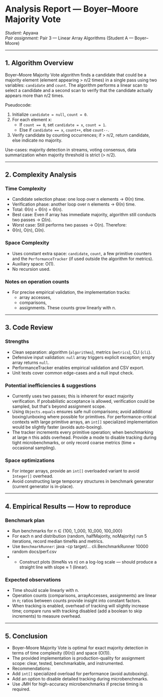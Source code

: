 # Analysis Report — Boyer–Moore Majority Vote
*Student:* Аруана  
*Pair assignment:* Pair 3 — Linear Array Algorithms (Student A — Boyer–Moore)

---

## 1. Algorithm Overview 
Boyer–Moore Majority Vote algorithm finds a candidate that could be a majority element (element appearing > n/2 times) in a single pass using two variables: `candidate` and `count`. The algorithm performs a linear scan to select a candidate and a second scan to verify that the candidate actually appears more than n/2 times.

Pseudocode:
1. Initialize `candidate = null`, `count = 0`.
2. For each element x:
    - If `count == 0`, set `candidate = x`, `count = 1`.
    - Else if `candidate == x`, `count++`, else `count--`.
3. Verify candidate by counting occurrences; if > n/2, return candidate, else indicate no majority.

Use-cases: majority detection in streams, voting consensus, data summarization when majority threshold is strict (> n/2).

---

## 2. Complexity Analysis 

### Time Complexity
- Candidate selection phase: one loop over n elements → Θ(n) time.
- Verification phase: another loop over n elements → Θ(n) time.
- Total: Θ(n) + Θ(n) = Θ(n).
- Best case: Even if array has immediate majority, algorithm still conducts two passes → Ω(n).
- Worst case: Still performs two passes → O(n).
  Therefore:
- Θ(n), O(n), Ω(n).

### Space Complexity
- Uses constant extra space: `candidate`, `count`, a few primitive counters and the `PerformanceTracker` (if used outside the algorithm for metrics).
- Auxiliary space: O(1).
- No recursion used.

### Notes on operation counts
- For precise empirical validation, the implementation tracks:
    - array accesses,
    - comparisons,
    - assignments.
      These counts grow linearly with n.

---

## 3. Code Review 

### Strengths
- Clean separation: algorithm (`algorithms`), metrics (`metrics`), CLI (`cli`).
- Defensive input validation: `null` array triggers explicit exception; empty array returns `null`.
- PerformanceTracker enables empirical validation and CSV export.
- Unit tests cover common edge-cases and a null input check.

### Potential inefficiencies & suggestions
- Currently uses two passes; this is inherent for exact majority verification. If probabilistic acceptance is allowed, verification could be sampled, but that's beyond assignment scope.
- Using `Objects.equals` ensures safe null comparisons; avoid additional boxing/unboxing where possible for primitives. For performance-critical contexts with large primitive arrays, an `int[]` specialized implementation would be slightly faster (avoids auto-boxing).
- The tracker increments every primitive operation; when benchmarking at large n this adds overhead. Provide a mode to disable tracking during tight microbenchmarks, or only record coarse metrics (time + occasional sampling).

### Space optimizations
- For integer arrays, provide an `int[]` overloaded variant to avoid `Integer[]` overhead.
- Avoid constructing large temporary structures in benchmark generator (current generator is in-place).

---

## 4. Empirical Results  — How to reproduce
### Benchmark plan
- Run benchmarks for n ∈ {100, 1_000, 10_000, 100_000}
- For each n and distribution (random, halfMajority, noMajority) run 5 iterations, record median timeNs and metrics.
- Use `BenchmarkRunner`:
  java -cp target/... cli.BenchmarkRunner 10000 random docs/perf.csv
- - Construct plots (timeNs vs n) on a log-log scale — should produce a straight line with slope ≈ 1 (linear).

### Expected observations
- Time should scale linearly with n.
- Operation counts (comparisons, arrayAccesses, assignments) are linear in n; ratios between counts provide insight into constant factors.
- When tracking is enabled, overhead of tracking will slightly increase time; compare runs with tracking disabled (add a boolean to skip increments) to measure overhead.

---

## 5. Conclusion 
- Boyer–Moore Majority Vote is optimal for exact majority detection in terms of time complexity (Θ(n)) and space (O(1)).
- The provided implementation is production-quality for assignment scope: clear, tested, benchmarkable, and instrumented.
- Recommendations:
- Add `int[]` specialized overload for performance (avoid autoboxing).
- Add an option to disable detailed tracking during microbenchmarks.
- Use JMH for high-accuracy microbenchmarks if precise timing is required.
